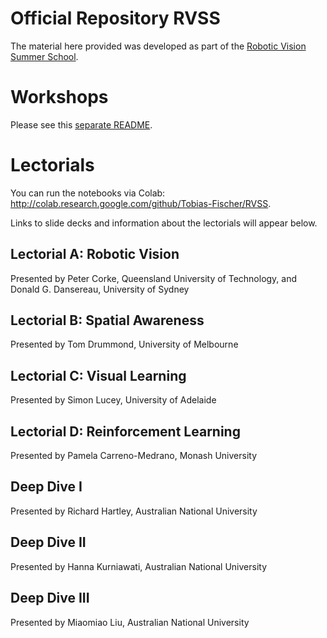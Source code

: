 # Official Repository RVSS

The material here provided was developed as part of the [Robotic Vision Summer School](https://www.rvss.org.au/).


# Workshops
Please see this [separate README](./README_Workshop.md).

# Lectorials
You can run the notebooks via Colab: http://colab.research.google.com/github/Tobias-Fischer/RVSS.

Links to slide decks and information about the lectorials will appear below.


## Lectorial A: Robotic Vision
Presented by Peter Corke, Queensland University of Technology, and Donald G. Dansereau, University of Sydney

## Lectorial B: Spatial Awareness
Presented by Tom Drummond, University of Melbourne

## Lectorial C: Visual Learning
Presented by Simon Lucey, University of Adelaide

## Lectorial D: Reinforcement Learning
Presented by Pamela Carreno-Medrano, Monash University

## Deep Dive I 
Presented by Richard Hartley, Australian National University

## Deep Dive II
Presented by Hanna Kurniawati, Australian National University

## Deep Dive III
Presented by Miaomiao Liu, Australian National University
